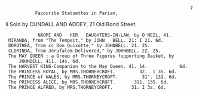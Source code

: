                                                                          7
               Favourite Statuettes in Parian,


li   Sold by CUNDALL              AND   ADDEY,       21   Old Bond Street.




                NAOMI AND   HER   DAUGHTERS-IN-LAW, by O'NEIL, 41.
     MIRANDA, from "The Tempeit," by JOHN   BELL. 21: I 21. 6d.
     DOROTHEA, from cc Don Quixotte," by JOHNBELL. 21. 25.
     CLORINDA, from Jerufalem Delivered," by JOHNBELL. 2Z. 25.
     The MAY QUEEN : a Group of Three Figures fupporting Baiket, by
         JOHNBELL. 411. 14s. 6d.
     The HARVEST KING-Companion to the May Queen. 41. 14.            6d.
     The PRINCESS ROYAL, by MRS.THORNEYCROFT.         3Z.  I 35. 6d.
     The PRINCE of WALES, by MRS.THORNEYCROFT.         31'. 132. 6d.
     The PRINCESS ALICE, by MRS.THORNEYCROFT.       311. 135. 6d.
     The PRINCE ALFRED, by MRS.THORNEYCROFT.       31. I 3s. 6d.

